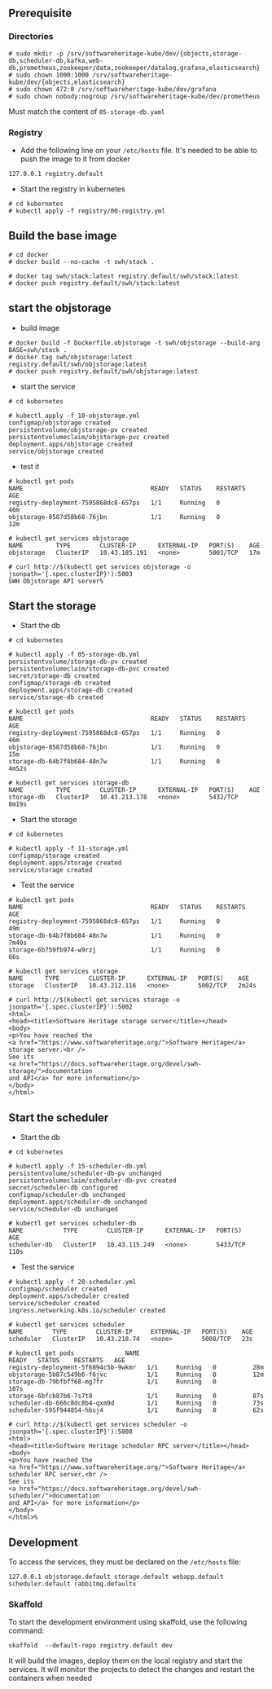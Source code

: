 ## Prerequisite

### Directories

```
# sudo mkdir -p /srv/softwareheritage-kube/dev/{objects,storage-db,scheduler-db,kafka,web-db,prometheus,zookeeper/data,zookeeper/datalog,grafana,elasticsearch}
# sudo chown 1000:1000 /srv/softwareheritage-kube/dev/{objects,elasticsearch}
# sudo chown 472:0 /srv/softwareheritage-kube/dev/grafana
# sudo chown nobody:nogroup /srv/softwareheritage-kube/dev/prometheus
```

Must match the content of `05-storage-db.yaml`

### Registry

- Add the following line on your `/etc/hosts` file. It's needed to be able to
  push the image to it from docker
```
127.0.0.1 registry.default
```
- Start the registry in kubernetes
```
# cd kubernetes
# kubectl apply -f registry/00-registry.yml
```

## Build the base image

```
# cd docker
# docker build --no-cache -t swh/stack .

# docker tag swh/stack:latest registry.default/swh/stack:latest
# docker push registry.default/swh/stack:latest

```

## start the objstorage

- build image
```
# docker build -f Dockerfile.objstorage -t swh/objstorage --build-arg BASE=swh/stack .
# docker tag swh/objstorage:latest registry.default/swh/objstorage:latest
# docker push registry.default/swh/objstorage:latest
```

- start the service
```
# cd kubernetes

# kubectl apply -f 10-objstorage.yml
configmap/objstorage created
persistentvolume/objstorage-pv created
persistentvolumeclaim/objstorage-pvc created
deployment.apps/objstorage created
service/objstorage created
```
- test it
```
# kubectl get pods
NAME                                   READY   STATUS    RESTARTS   AGE
registry-deployment-7595868dc8-657ps   1/1     Running   0          46m
objstorage-8587d58b68-76jbn            1/1     Running   0          12m

# kubectl get services objstorage
NAME         TYPE        CLUSTER-IP      EXTERNAL-IP   PORT(S)    AGE
objstorage   ClusterIP   10.43.185.191   <none>        5003/TCP   17m

# curl http://$(kubectl get services objstorage -o jsonpath='{.spec.clusterIP}'):5003
SWH Objstorage API server%
```

## Start the storage

- Start the db
```
# cd kubernetes

# kubectl apply -f 05-storage-db.yml
persistentvolume/storage-db-pv created
persistentvolumeclaim/storage-db-pvc created
secret/storage-db created
configmap/storage-db created
deployment.apps/storage-db created
service/storage-db created

# kubectl get pods
NAME                                   READY   STATUS    RESTARTS   AGE
registry-deployment-7595868dc8-657ps   1/1     Running   0          46m
objstorage-8587d58b68-76jbn            1/1     Running   0          15m
storage-db-64b7f8b684-48n7w            1/1     Running   0          4m52s

# kubectl get services storage-db
NAME         TYPE        CLUSTER-IP      EXTERNAL-IP   PORT(S)    AGE
storage-db   ClusterIP   10.43.213.178   <none>        5432/TCP   8m19s
```
- Start the storage
```
# cd kubernetes

# kubectl apply -f 11-storage.yml
configmap/storage created
deployment.apps/storage created
service/storage created
```

- Test the service
```
# kubectl get pods
NAME                                   READY   STATUS    RESTARTS   AGE
registry-deployment-7595868dc8-657ps   1/1     Running   0          49m
storage-db-64b7f8b684-48n7w            1/1     Running   0          7m40s
storage-6b759fb974-w9rzj               1/1     Running   0          66s

# kubectl get services storage
NAME      TYPE        CLUSTER-IP      EXTERNAL-IP   PORT(S)    AGE
storage   ClusterIP   10.43.212.116   <none>        5002/TCP   2m24s

# curl http://$(kubectl get services storage -o jsonpath='{.spec.clusterIP}'):5002
<html>
<head><title>Software Heritage storage server</title></head>
<body>
<p>You have reached the
<a href="https://www.softwareheritage.org/">Software Heritage</a>
storage server.<br />
See its
<a href="https://docs.softwareheritage.org/devel/swh-storage/">documentation
and API</a> for more information</p>
</body>
</html>
```

## Start the scheduler

- Start the db

```
# cd kubernetes

# kubectl apply -f 15-scheduler-db.yml
persistentvolume/scheduler-db-pv unchanged
persistentvolumeclaim/scheduler-db-pvc created
secret/scheduler-db configured
configmap/scheduler-db unchanged
deployment.apps/scheduler-db unchanged
service/scheduler-db unchanged

# kubectl get services scheduler-db
NAME           TYPE        CLUSTER-IP      EXTERNAL-IP   PORT(S)    AGE
scheduler-db   ClusterIP   10.43.115.249   <none>        5433/TCP   110s
```

- Test the service

```
# kubectl apply -f 20-scheduler.yml
configmap/scheduler created
deployment.apps/scheduler created
service/scheduler created
ingress.networking.k8s.io/scheduler created

# kubectl get services scheduler
NAME        TYPE        CLUSTER-IP     EXTERNAL-IP   PORT(S)    AGE
scheduler   ClusterIP   10.43.218.74   <none>        5008/TCP   23s

# kubectl get pods              NAME                                  READY   STATUS    RESTARTS   AGE
registry-deployment-5f6894c5b-9wkmr   1/1     Running   0          28m
objstorage-5b87c549b6-f6jvc           1/1     Running   0          12m
storage-db-79bfbff68-mg7fr            1/1     Running   0          107s
storage-6bfcb87b6-7s7t8               1/1     Running   0          87s
scheduler-db-666c8dc8b4-qxm9d         1/1     Running   0          73s
scheduler-595f944854-hbsj4            1/1     Running   0          62s

# curl http://$(kubectl get services scheduler -o jsonpath='{.spec.clusterIP}'):5008
<html>
<head><title>Software Heritage scheduler RPC server</title></head>
<body>
<p>You have reached the
<a href="https://www.softwareheritage.org/">Software Heritage</a>
scheduler RPC server.<br />
See its
<a href="https://docs.softwareheritage.org/devel/swh-scheduler/">documentation
and API</a> for more information</p>
</body>
</html>%
```

## Development

To access the services, they must be declared on the `/etc/hosts` file:
```
127.0.0.1 objstorage.default storage.default webapp.default scheduler.default rabbitmq.defaultx
```

### Skaffold

To start the development environment using skaffold, use the following command:

```
skaffold  --default-repo registry.default dev
```

It will build the images, deploy them on the local registry and start the services.
It will monitor the projects to detect the changes and restart the containers when needed
